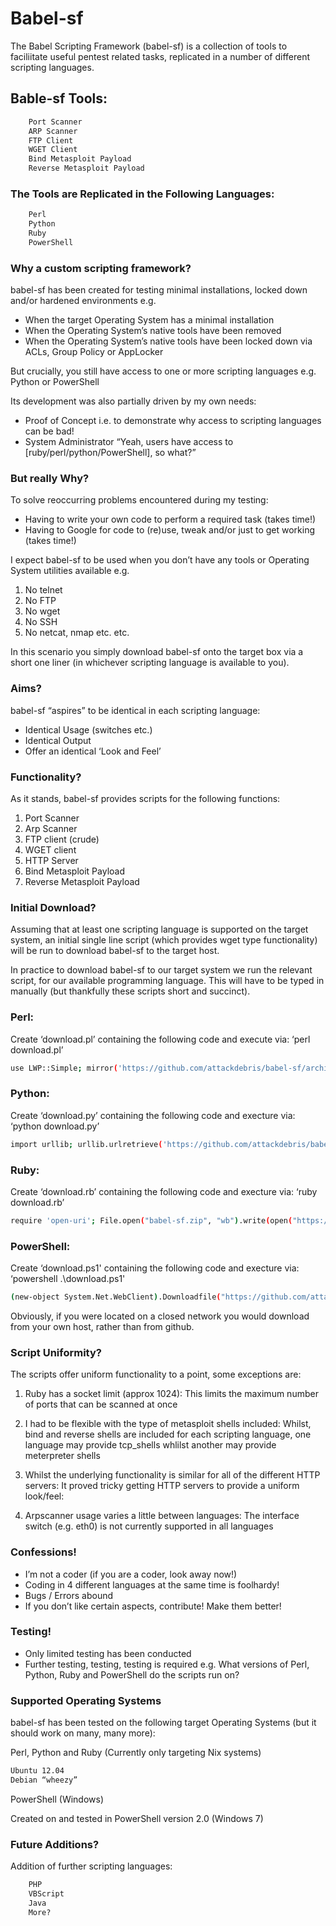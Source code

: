 # Babel-sf

The Babel Scripting Framework (babel-sf) is a collection of tools to faciliitate useful pentest related tasks, replicated in a number of different scripting languages.

## Bable-sf Tools:
```bash
    Port Scanner
    ARP Scanner
    FTP Client
    WGET Client
    Bind Metasploit Payload
    Reverse Metasploit Payload
````

### The Tools are Replicated in the Following Languages:
```bash
    Perl
    Python
    Ruby
    PowerShell
```

### Why a custom scripting framework?

babel-sf has been created for testing minimal installations, locked down and/or hardened environments e.g.

* When the target Operating System has a minimal installation
* When the Operating System’s native tools have been removed
* When the Operating System’s native tools have been locked down via ACLs, Group Policy or AppLocker

But crucially, you still have access to one or more scripting languages e.g. Python or PowerShell

Its development was also partially driven by my own needs:

* Proof of Concept i.e. to demonstrate why access to scripting languages can be bad!
* System Administrator “Yeah, users have access to [ruby/perl/python/PowerShell], so what?”

### But really Why?

To solve reoccurring problems encountered during my testing:

* Having to write your own code to perform a required task (takes time!)
* Having to Google for code to (re)use, tweak and/or just to get working (takes time!)

I expect babel-sf to be used when you don’t have any tools or Operating System utilities available e.g.

1. No telnet
2. No FTP
3. No wget
4. No SSH
5. No netcat, nmap etc. etc.

In this scenario you simply download babel-sf onto the target box via a short one liner (in whichever scripting language is available to you).

### Aims?

babel-sf “aspires” to be identical in each scripting language:

* Identical Usage (switches etc.)
* Identical Output
* Offer an identical ‘Look and Feel’

### Functionality?

As it stands, babel-sf provides scripts for the following functions:

1. Port Scanner 
2. Arp Scanner 
3. FTP client (crude)
4. WGET client
5. HTTP Server
6. Bind Metasploit Payload
7. Reverse Metasploit Payload

### Initial Download?

Assuming that at least one scripting language is supported on the target system, an initial single line script (which provides wget type functionality) will be run to download babel-sf to the target host.

In practice to download babel-sf to our target system we run the relevant script, for our available programming language.  This will have to be typed in manually (but thankfully these scripts short and succinct).

### Perl:

Create ‘download.pl’ containing the following code and execute via: ‘perl download.pl’

```bash
use LWP::Simple; mirror('https://github.com/attackdebris/babel-sf/archive/master.zip', 'babel-sf.zip');
```

### Python:

Create ‘download.py’ containing the following code and execture via: ‘python download.py’

```bash
import urllib; urllib.urlretrieve('https://github.com/attackdebris/babel-sf/archive/master.zip', 'babel-sf.zip')
```

### Ruby:

Create ‘download.rb’ containing the following code and execture via: ‘ruby download.rb’

```bash
require 'open-uri'; File.open("babel-sf.zip", "wb").write(open("https://github.com/attackdebris/babel-sf/archive/master.zip", "rb").read)
```

### PowerShell:

Create ‘download.ps1' containing the following code and execture via: ‘powershell .\download.ps1'

```bash
(new-object System.Net.WebClient).Downloadfile("https://github.com/attackdebris/babel-sf/archive/master.zip","babel-sf.zip")
```

Obviously, if you were located on a closed network you would download from your own host, rather than from github.

### Script Uniformity?

The scripts offer uniform functionality to a point, some exceptions are:

1. Ruby has a socket limit (approx 1024):  This limits the maximum number of ports that can be scanned at once

2. I had to be flexible with the type of metasploit shells included:  Whilst, bind and reverse shells are included for each scripting language, one language may provide tcp_shells whlilst another may provide meterpreter shells

3. Whilst the underlying functionality is similar for all of the different HTTP servers: It proved tricky getting HTTP servers to provide a uniform look/feel:

4. Arpscanner usage varies a little between languages: The interface switch (e.g. eth0) is not currently supported in all languages

### Confessions!

* I’m not a coder (if you are a coder, look away now!)
* Coding in 4 different languages at the same time is foolhardy!
* Bugs / Errors abound
* If you don’t like certain aspects, contribute! Make them better!

### Testing!

* Only limited testing has been conducted
* Further testing, testing, testing is required e.g. What versions of Perl, Python, Ruby and PowerShell do the scripts run on?

### Supported Operating Systems

babel-sf has been tested on the following target Operating Systems (but it should work on many, many more):

Perl, Python and Ruby (Currently only targeting Nix systems)

```bash
Ubuntu 12.04
Debian “wheezy”
```

PowerShell (Windows)

Created on and tested in PowerShell version 2.0 (Windows 7)

### Future Additions?

Addition of further scripting languages:

```bash
    PHP
    VBScript
    Java
    More?
```
